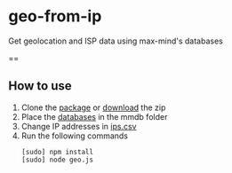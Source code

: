 # geo-from-ip

Get geolocation and ISP data using max-mind's databases

==

## How to use

1. Clone the [package][1] or [download][2] the zip
2. Place the [databases][3] in the mmdb folder
3. Change IP addresses in [ips.csv][4]
4. Run the following commands
	```
	[sudo] npm install
	[sudo] node geo.js
	```

[1]: github-mac://openRepo/https://github.com/VikramTiwari/geo-from-ip
[2]: https://github.com/VikramTiwari/geo-from-ip/archive/master.zip
[3]: https://github.com/VikramTiwari/geo-from-ip/blob/master/mmdb/
[4]: https://github.com/VikramTiwari/geo-from-ip/blob/master/ips.csv
